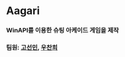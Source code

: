 # Aagari
### WinAPI를 이용한 슈팅 아케이드 게임을 제작
### 팀원: [고선민](https://github.com/go4521304), [우찬희](https://github.com/kakik)
